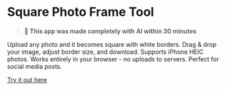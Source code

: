 # Square Photo Frame Tool

> **🤖 This app was made completely with AI within 30 minutes**

Upload any photo and it becomes square with white borders. Drag & drop your image, adjust border size, and download. Supports iPhone HEIC photos. Works entirely in your browser - no uploads to servers. Perfect for social media posts.

[Try it out here](https://thevarunsharma.github.io/square-frame/)
